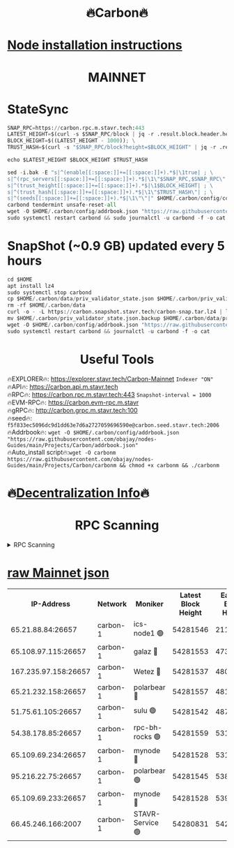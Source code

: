 <h1 align="center"> 🔥Carbon🔥</h1>

[Node installation instructions](https://github.com/obajay/nodes-Guides/tree/main/Projects/Carbon)
=
<h1 align="center"> MAINNET</h1>

# StateSync
```python
SNAP_RPC=https://carbon.rpc.m.stavr.tech:443
LATEST_HEIGHT=$(curl -s $SNAP_RPC/block | jq -r .result.block.header.height); \
BLOCK_HEIGHT=$((LATEST_HEIGHT - 1000)); \
TRUST_HASH=$(curl -s "$SNAP_RPC/block?height=$BLOCK_HEIGHT" | jq -r .result.block_id.hash)

echo $LATEST_HEIGHT $BLOCK_HEIGHT $TRUST_HASH

sed -i.bak -E "s|^(enable[[:space:]]+=[[:space:]]+).*$|\1true| ; \
s|^(rpc_servers[[:space:]]+=[[:space:]]+).*$|\1\"$SNAP_RPC,$SNAP_RPC\"| ; \
s|^(trust_height[[:space:]]+=[[:space:]]+).*$|\1$BLOCK_HEIGHT| ; \
s|^(trust_hash[[:space:]]+=[[:space:]]+).*$|\1\"$TRUST_HASH\"| ; \
s|^(seeds[[:space:]]+=[[:space:]]+).*$|\1\"\"|" $HOME/.carbon/config/config.toml
carbond tendermint unsafe-reset-all
wget -O $HOME/.carbon/config/addrbook.json "https://raw.githubusercontent.com/obajay/nodes-Guides/main/Projects/Carbon/addrbook.json"
sudo systemctl restart carbond && sudo journalctl -u carbond -f -o cat
```
# SnapShot (~0.9 GB) updated every 5 hours
```python
cd $HOME
apt install lz4
sudo systemctl stop carbond
cp $HOME/.carbon/data/priv_validator_state.json $HOME/.carbon/priv_validator_state.json.backup
rm -rf $HOME/.carbon/data
curl -o - -L https://carbon.snapshot.stavr.tech/carbon-snap.tar.lz4 | lz4 -c -d - | tar -x -C $HOME/.carbon --strip-components 2
mv $HOME/.carbon/priv_validator_state.json.backup $HOME/.carbon/data/priv_validator_state.json
wget -O $HOME/.carbon/config/addrbook.json "https://raw.githubusercontent.com/obajay/nodes-Guides/main/Projects/Carbon/addrbook.json"
sudo systemctl restart carbond && journalctl -u carbond -f -o cat
```

 <h1 align="center"> Useful Tools</h1>

🔥EXPLORER🔥:     https://explorer.stavr.tech/Carbon-Mainnet        `Indexer "ON"` \
🔥API🔥:          https://carbon.api.m.stavr.tech \
🔥RPC🔥:          https://carbon.rpc.m.stavr.tech:443              `Snapshot-interval = 1000` \
🔥EVM-RPC🔥:      https://carbon.evm-rpc.m.stavr \
🔥gRPC🔥:         http://carbon.grpc.m.stavr.tech:100 \
🔥seed🔥:      `f5f833ec5096dc9d1dd63e7d6a2727059696590e@carbon.seed.stavr.tech:2006` \
🔥Addrbook🔥:  `wget -O $HOME/.carbon/config/addrbook.json "https://raw.githubusercontent.com/obajay/nodes-Guides/main/Projects/Carbon/addrbook.json"` \
🔥Auto_install script🔥:`wget -O carbonm https://raw.githubusercontent.com/obajay/nodes-Guides/main/Projects/Carbon/carbonm && chmod +x carbonm && ./carbonm`

🔥[Decentralization Info](https://github.com/obajay/StateSync-snapshots/tree/main/Projects/Carbon/Decentralization)🔥
=
<h1 align="center"> RPC Scanning</h1>

<details>
<summary>RPC Scanning</summary>

<h2 align="center"> We scan nodes in real time every 4 hours. And we provide the final result of RPC endpoints.
We cannot influence the operation of these nodes in any way. </h2>


```python
If Voting Power is higher than 0 --> then the Node is a validator of the network and may be subject to attack and be a potential threat to the chain.
```
```python
We marked such validators with a red symbol
```

</details>

[raw Mainnet json](https://rpc-check.carbonm.stavr.tech/carbonm/rpc-carbonm-result.json)
=


<table><tr><th>IP-Address</th><th>Network</th><th>Moniker</th><th>Latest Block Height</th><th>Earliest Block Height</th><th>Catching Up</th><th>Tx Index</th><th>Voting Power</th><th>Scan Time</th></tr><tr><td>65.21.88.84:26657</td><td>carbon-1</td><td>ics-node1 🟢</td><td>54281546</td><td>21164241</td><td>False</td><td>off</td><td>0</td><td>2024-02-29T07:57:14.466543298UTC</td></tr><tr><td>65.108.97.115:26657</td><td>carbon-1</td><td>galaz 🔴</td><td>54281553</td><td>47374001</td><td>False</td><td>on</td><td>11337137652</td><td>2024-02-29T07:57:27.002738563UTC</td></tr><tr><td>167.235.97.158:26657</td><td>carbon-1</td><td>Wetez 🔴</td><td>54281537</td><td>48067570</td><td>False</td><td>on</td><td>1353371057</td><td>2024-02-29T07:56:52.689432245UTC</td></tr><tr><td>65.21.232.158:26657</td><td>carbon-1</td><td>polarbear 🔴</td><td>54281557</td><td>48126001</td><td>False</td><td>on</td><td>10506614220</td><td>2024-02-29T07:57:35.459408626UTC</td></tr><tr><td>51.75.61.105:26657</td><td>carbon-1</td><td>sulu 🟢</td><td>54281542</td><td>48742001</td><td>False</td><td>on</td><td>0</td><td>2024-02-29T07:57:05.729214091UTC</td></tr><tr><td>54.38.178.85:26657</td><td>carbon-1</td><td>rpc-bh-rocks 🟢</td><td>54281559</td><td>53130001</td><td>False</td><td>on</td><td>0</td><td>2024-02-29T07:57:41.869830190UTC</td></tr><tr><td>65.109.69.234:26657</td><td>carbon-1</td><td>mynode 🔴</td><td>54281528</td><td>53160001</td><td>False</td><td>off</td><td>12850754980</td><td>2024-02-29T07:56:38.019647478UTC</td></tr><tr><td>95.216.22.75:26657</td><td>carbon-1</td><td>polarbear 🟢</td><td>54281545</td><td>53882001</td><td>False</td><td>on</td><td>0</td><td>2024-02-29T07:57:12.129700168UTC</td></tr><tr><td>65.109.69.233:26657</td><td>carbon-1</td><td>mynode 🔴</td><td>54281528</td><td>53950001</td><td>False</td><td>off</td><td>9274812796</td><td>2024-02-29T07:56:37.689515910UTC</td></tr><tr><td>66.45.246.166:2007</td><td>carbon-1</td><td>STAVR-Service 🟢</td><td>54280831</td><td>54272001</td><td>False</td><td>on</td><td>0</td><td>2024-02-29T07:57:03.402348671UTC</td></tr></table>
